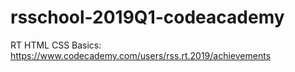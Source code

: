 # rsschool-2019Q1-codeacademy

RT
HTML CSS Basics: https://www.codecademy.com/users/rss.rt.2019/achievements
